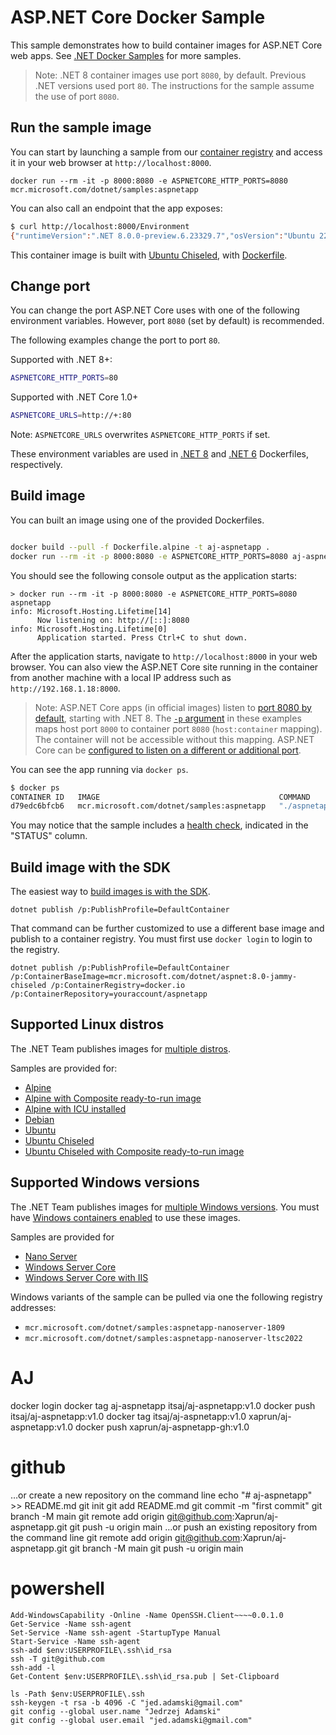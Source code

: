 # ASP.NET Core Docker Sample

This sample demonstrates how to build container images for ASP.NET Core web apps. See [.NET Docker Samples](../README.md) for more samples.

> Note: .NET 8 container images use port `8080`, by default. Previous .NET versions used port `80`. The instructions for the sample assume the use of port `8080`.

## Run the sample image

You can start by launching a sample from our [container registry](https://mcr.microsoft.com/) and access it in your web browser at `http://localhost:8000`.

```console
docker run --rm -it -p 8000:8080 -e ASPNETCORE_HTTP_PORTS=8080 mcr.microsoft.com/dotnet/samples:aspnetapp
```

You can also call an endpoint that the app exposes:

```bash
$ curl http://localhost:8000/Environment
{"runtimeVersion":".NET 8.0.0-preview.6.23329.7","osVersion":"Ubuntu 22.04.2 LTS","osArchitecture":"Arm64","user":"app","processorCount":4,"totalAvailableMemoryBytes":4124442624,"memoryLimit":0,"memoryUsage":31518720,"hostName":"78e2b2cfc0e8"}
```

This container image is built with [Ubuntu Chiseled](https://devblogs.microsoft.com/dotnet/dotnet-6-is-now-in-ubuntu-2204/#net-in-chiseled-ubuntu-containers), with [Dockerfile](Dockerfile.chiseled-composite).

## Change port

You can change the port ASP.NET Core uses with one of the following environment variables. However, port `8080` (set by default) is recommended.

The following examples change the port to port `80`.

Supported with .NET 8+:

```bash
ASPNETCORE_HTTP_PORTS=80
```

Supported with .NET Core 1.0+

```bash
ASPNETCORE_URLS=http://+:80 
```

Note: `ASPNETCORE_URLS` overwrites `ASPNETCORE_HTTP_PORTS` if set.

These environment variables are used in [.NET 8](https://github.com/dotnet/dotnet-docker/blob/6da64f31944bb16ecde5495b6a53fc170fbe100d/src/runtime-deps/8.0/bookworm-slim/amd64/Dockerfile#L7C5-L7C31) and [.NET 6](https://github.com/dotnet/dotnet-docker/blob/6da64f31944bb16ecde5495b6a53fc170fbe100d/src/runtime-deps/6.0/bookworm-slim/amd64/Dockerfile#L5) Dockerfiles, respectively.

## Build image

You can built an image using one of the provided Dockerfiles.

```bash

docker build --pull -f Dockerfile.alpine -t aj-aspnetapp . 
docker run --rm -it -p 8000:8080 -e ASPNETCORE_HTTP_PORTS=8080 aj-aspnetapp
```

You should see the following console output as the application starts:

```console
> docker run --rm -it -p 8000:8080 -e ASPNETCORE_HTTP_PORTS=8080 aspnetapp
info: Microsoft.Hosting.Lifetime[14]
      Now listening on: http://[::]:8080
info: Microsoft.Hosting.Lifetime[0]
      Application started. Press Ctrl+C to shut down.
```

After the application starts, navigate to `http://localhost:8000` in your web browser. You can also view the ASP.NET Core site running in the container from another machine with a local IP address such as `http://192.168.1.18:8000`.

> Note: ASP.NET Core apps (in official images) listen to [port 8080 by default](https://github.com/dotnet/dotnet-docker/blob/6da64f31944bb16ecde5495b6a53fc170fbe100d/src/runtime-deps/8.0/bookworm-slim/amd64/Dockerfile#L7), starting with .NET 8. The [`-p` argument](https://docs.docker.com/engine/reference/commandline/run/#publish) in these examples maps host port `8000` to container port `8080` (`host:container` mapping). The container will not be accessible without this mapping. ASP.NET Core can be [configured to listen on a different or additional port](https://learn.microsoft.com/aspnet/core/fundamentals/servers/kestrel/endpoints).

You can see the app running via `docker ps`.

```bash
$ docker ps
CONTAINER ID   IMAGE                                        COMMAND         CREATED          STATUS                    PORTS                  NAMES
d79edc6bfcb6   mcr.microsoft.com/dotnet/samples:aspnetapp   "./aspnetapp"   35 seconds ago   Up 34 seconds (healthy)   0.0.0.0:8080->8080/tcp   nice_curran
```

You may notice that the sample includes a [health check](../enable-healthchecks.md), indicated in the "STATUS" column.

## Build image with the SDK

The easiest way to [build images is with the SDK](https://github.com/dotnet/sdk-container-builds). 

```console
dotnet publish /p:PublishProfile=DefaultContainer
```

That command can be further customized to use a different base image and publish to a container registry. You must first use `docker login` to login to the registry.

```console
dotnet publish /p:PublishProfile=DefaultContainer /p:ContainerBaseImage=mcr.microsoft.com/dotnet/aspnet:8.0-jammy-chiseled /p:ContainerRegistry=docker.io /p:ContainerRepository=youraccount/aspnetapp
```

## Supported Linux distros

The .NET Team publishes images for [multiple distros](../../documentation/supported-platforms.md).

Samples are provided for:

- [Alpine](Dockerfile.alpine)
- [Alpine with Composite ready-to-run image](Dockerfile.alpine-composite)
- [Alpine with ICU installed](Dockerfile.alpine-icu)
- [Debian](Dockerfile.debian)
- [Ubuntu](Dockerfile.ubuntu)
- [Ubuntu Chiseled](Dockerfile.chiseled)
- [Ubuntu Chiseled with Composite ready-to-run image](Dockerfile.chiseled-composite)

## Supported Windows versions

The .NET Team publishes images for [multiple Windows versions](../../documentation/supported-platforms.md). You must have [Windows containers enabled](https://docs.docker.com/docker-for-windows/#switch-between-windows-and-linux-containers) to use these images.

Samples are provided for

- [Nano Server](Dockerfile.nanoserver)
- [Windows Server Core](Dockerfile.windowsservercore)
- [Windows Server Core with IIS](Dockerfile.windowsservercore-iis)

Windows variants of the sample can be pulled via one the following registry addresses:

- `mcr.microsoft.com/dotnet/samples:aspnetapp-nanoserver-1809`
- `mcr.microsoft.com/dotnet/samples:aspnetapp-nanoserver-ltsc2022`

# AJ
docker login
docker tag aj-aspnetapp itsaj/aj-aspnetapp:v1.0
docker push itsaj/aj-aspnetapp:v1.0
docker tag itsaj/aj-aspnetapp:v1.0 xaprun/aj-aspnetapp:v1.0
docker push xaprun/aj-aspnetapp-gh:v1.0

# github
…or create a new repository on the command line
echo "# aj-aspnetapp" >> README.md
git init
git add README.md
git commit -m "first commit"
git branch -M main
git remote add origin git@github.com:Xaprun/aj-aspnetapp.git
git push -u origin main
…or push an existing repository from the command line
git remote add origin git@github.com:Xaprun/aj-aspnetapp.git
git branch -M main
git push -u origin main

# powershell 
```console
Add-WindowsCapability -Online -Name OpenSSH.Client~~~~0.0.1.0
Get-Service -Name ssh-agent
Set-Service -Name ssh-agent -StartupType Manual
Start-Service -Name ssh-agent
ssh-add $env:USERPROFILE\.ssh\id_rsa
ssh -T git@github.com
ssh-add -l
Get-Content $env:USERPROFILE\.ssh\id_rsa.pub | Set-Clipboard

ls -Path $env:USERPROFILE\.ssh
ssh-keygen -t rsa -b 4096 -C "jed.adamski@gmail.com"
git config --global user.name "Jedrzej Adamski"
git config --global user.email "jed.adamski@gmail.com"
```
